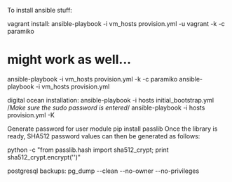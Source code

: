 To install ansible stuff:

vagrant install:
ansible-playbook -i vm_hosts provision.yml -u vagrant -k -c paramiko
# might work as well...
ansible-playbook -i vm_hosts provision.yml -k -c paramiko
ansible-playbook -i vm_hosts provision.yml

digital ocean installation:
ansible-playbook -i hosts initial_bootstrap.yml
/*Make sure the sudo password is entered*/
ansible-playbook -i hosts provision.yml -K

Generate password for user module
pip install passlib
Once the library is ready, SHA512 password values can then be generated as follows:

python -c "from passlib.hash import sha512_crypt; print sha512_crypt.encrypt('<password>')"

postgresql backups:
pg_dump --clean --no-owner --no-privileges
